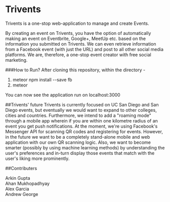 # Trivents

Trivents is a one-stop web-application to manage and create Events.

By creating an event on Trivents, you have the option of automatically making an event on Eventbrite, Google+, MeetUp etc. based on the information you submitted on Trivents. We can even retrieve information from a Facebook event (with just the URL) and post to all other social media platforms. We are, therefore, a one-stop event creator with free social marketing.


###How to Run?
After cloning this repository, within the directory - 

1) meteor npm install --save fb <br>
2) meteor <br> 

You can now see the application run on localhost:3000

##Trivents' future
Trivents is currently focused on UC San Diego and San Diego events, but eventually we would want to expand to other colleges, cities and countries. Furthermore, we intend to add a "roaming mode" through a mobile app wherein if you are within one kilometre radius of an event you get push notifications. At the moment, we're using Facebook's Messenger API for scanning QR codes and registering for events. However, in the future we want to be a completely stand-alone mobile and web application with our own QR scanning logic. Also, we want to become smarter (possibly by using machine learning methods) by understanding the user's preferences and in-turn display those events that match with the user's liking more prominently.

##Contributers

Arkin Gupta <br>
Ahan Mukhopadhyay <br>
Alex Garcia <br>
Andrew George <br>

